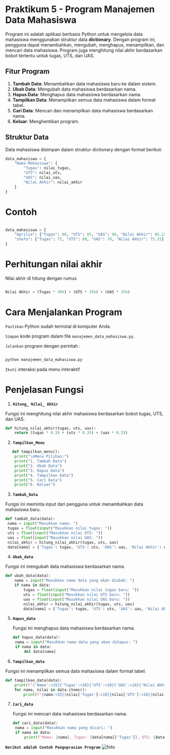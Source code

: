 # Praktikum 5 - Program Manajemen Data Mahasiswa

Program ini adalah aplikasi berbasis Python untuk mengelola data mahasiswa menggunakan struktur data **dictionary**. Dengan program ini, pengguna dapat menambahkan, mengubah, menghapus, menampilkan, dan mencari data mahasiswa. Program juga menghitung nilai akhir berdasarkan bobot tertentu untuk tugas, UTS, dan UAS.

## Fitur Program

1. **Tambah Data**: Menambahkan data mahasiswa baru ke dalam sistem.
2. **Ubah Data**: Mengubah data mahasiswa berdasarkan nama.
3. **Hapus Data**: Menghapus data mahasiswa berdasarkan nama.
4. **Tampilkan Data**: Menampilkan semua data mahasiswa dalam format tabel.
5. **Cari Data**: Mencari dan menampilkan data mahasiswa berdasarkan nama.
6. **Keluar**: Menghentikan program.

## Struktur Data

Data mahasiswa disimpan dalam struktur dictionary dengan format berikut:

```python
data_mahasiswa = {
    "Nama Mahasiswa": {
        "Tugas": nilai_tugas,
        "UTS": nilai_uts,
        "UAS": nilai_uas,
        "Nilai Akhir": nilai_akhir
    }
}
```
# Contoh 

```python

data_mahasiswa = {
    "Aprilia": {"Tugas": 80, "UTS": 85, "UAS": 90, "Nilai Akhir": 85.25},
    "shafa": {"Tugas": 75, "UTS": 80, "UAS": 70, "Nilai Akhir": 75.25}
}
```
# Perhitungan nilai akhir 

Nilai akhir di hitung dengan rumus 

```python

Nilai Akhir = (Tugas * 30%) + (UTS * 35%) + (UAS * 35%)

```
# Cara Menjalankan Program 

`Pastikan` Python sudah terinstal di komputer Anda.

`Simpan` kode program dalam file `manajemen_data_mahasiswa.py.`

`Jalankan` program dengan perintah :

```python

python manajemen_data_mahasiswa.py

```
`Ikuti` interaksi pada menu interaktif

# Penjelasan Fungsi 

1. **`Hitung_ Nilai_ Akhir`**
   
Fungsi ini menghitung nilai akhir mahasiswa berdasarkan bobot tugas, UTS, dan UAS.

``` python
def hitung_nilai_akhir(tugas, uts, uas):
    return (tugas * 0.3) + (uts * 0.35) + (uas * 0.35)
```
2. **`Tampilkan_Menu`**
   
```python
   def tampilkan_menu():
    print("\nMenu Pilihan:")
    print("1. Tambah Data")
    print("2. Ubah Data")
    print("3. Hapus Data")
    print("4. Tampilkan Data")
    print("5. Cari Data")
    print("6. Keluar")
```
3. **`Tambah_Data`**
   
Fungsi ini meminta input dari pengguna untuk menambahkan data mahasiswa baru.
   ```python
   def tambah_data(data):
    nama = input("Masukkan nama: ")
    tugas = float(input("Masukkan nilai tugas: "))
    uts = float(input("Masukkan nilai UTS: "))
    uas = float(input("Masukkan nilai UAS: "))
    nilai_akhir = hitung_nilai_akhir(tugas, uts, uas)
    data[nama] = {'Tugas': tugas, 'UTS': uts, 'UAS': uas, 'Nilai Akhir': nilai_akhir}
```
4. **`Ubah_data`**
   
Fungsi ini mengubah data mahasiswa berdasarkan nama.
```python
def ubah_data(data):
    nama = input("Masukkan nama data yang akan diubah: ")
    if nama in data:
        tugas = float(input("Masukkan nilai tugas baru: "))
        uts = float(input("Masukkan nilai UTS baru: "))
        uas = float(input("Masukkan nilai UAS baru: "))
        nilai_akhir = hitung_nilai_akhir(tugas, uts, uas)
        data[nama] = {'Tugas': tugas, 'UTS': uts, 'UAS': uas, 'Nilai Akhir': nilai_akhir}
```
5. **`Hapus_data`**
   
   Fungsi ini menghapus data mahasiswa berdasarkan nama.
   ```python
   def hapus_data(data):
    nama = input("Masukkan nama data yang akan dihapus: ")
    if nama in data:
        del data[nama]
   ```

6. **`Tampilkan_data`**
   
Fungsi ini menampilkan semua data mahasiswa dalam format tabel.
```python
def tampilkan_data(data):
    print(f"{'Nama':<15}{'Tugas':<10}{'UTS':<10}{'UAS':<10}{'Nilai Akhir':<15}")
    for nama, nilai in data.items():
        print(f"{nama:<15}{nilai['Tugas']:<10}{nilai['UTS']:<10}{nilai['UAS']:<10}{nilai['Nilai Akhir']:<15.2f}")
```
7. **`Cari_data`**

   Fungsi ini mencari data mahasiswa berdasarkan nama.
   ```python
   def cari_data(data):
    nama = input("Masukkan nama yang dicari: ")
    if nama in data:
        print(f"Nama: {nama}, Tugas: {data[nama]['Tugas']}, UTS: {data[nama]['UTS']}, UAS: {data[nama]['UAS']}")
   ```
  **`Berikut adalah Contoh Pengoprasian Program`**
  ![foto]()













